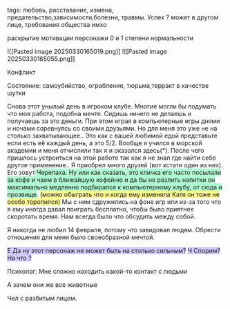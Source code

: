 tags: любовь, расставание, измена, предательство,зависимости,болезни, травмы. Успех ? может в другом лице, требования общества имхо

раскрытие мотивации
персонажи 0 и 1 степени нормальности 

![[Pasted image 20250330165019.png]]
![[Pasted image 20250330165055.png]]

Конфликт

Состояние: самоубийство, ограбление, тюрьма,терракт в качестве шутки

Снова этот унылый день в игроком клубе. Многие могли бы подумать что моя работа, подобна мечте. Сидишь ничего не делаешь и получаешь за это деньги. При этом играя в компьютерные игры днями и ночами соревнуясь со своими друзьями. Но для меня это уже не на столько захватывающее.. Это как с вашей любимой едой представьте если есть её каждый день, а это 5/2.  Вообще я  учился в морской академии и меня отчислили  так я и оказался здесь(*). После чего пришлось устроиться на этой работе так как я не знал где найти себе другое применение.. Я приобрел много друзей (вот кстати один из них). Его зовут<span style="background:#affad1"> Черепаха. Ну или как сказать, это кличка его часто посылали за кофе и чаем в ближайшую кофейню и да бы не разлить напитки он максимально медленно подбирался к компьютерному клубу, от сюда и прозвище</span>. <span style="background:#fff88f">(можно обыграть что и когда ему изменяла Катя он тоже не особо торопился)</span> Мы с ним сдружились на фоне игр или из-за того что я ему иногда давал поиграть бесплатно, чтобы было приятнее скоротать время. Нам всегда было что обсудить между собой. 

Я никогда не любил 14 февраля, потому что завидовал людям. Обрести отношения для меня было своеобразной мечтой.




<span style="background:#d2cbff">Е Да ну этот персонаж не может быть на столько сильным?</span>
<span style="background:#d2cbff">Ч Спорим?</span>
<span style="background:#d2cbff">На что ?</span>

Психолог: Мне сложно находить какой-то контакт с людьми

А зачем они же все животные

Чел с разбитым лицом.
